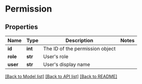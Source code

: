 # Permission

## Properties
Name | Type | Description | Notes
------------ | ------------- | ------------- | -------------
**id** | **int** | The ID of the permission object | 
**role** | **str** | User&#39;s role | 
**user** | **str** | User&#39;s display name | 

[[Back to Model list]](../README.md#documentation-for-models) [[Back to API list]](../README.md#documentation-for-api-endpoints) [[Back to README]](../README.md)


